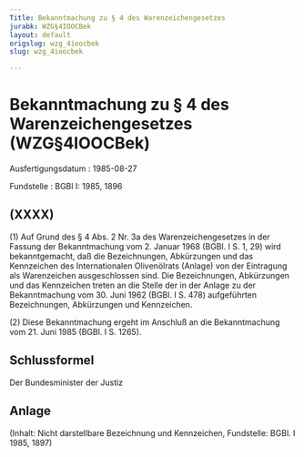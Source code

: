 ```yaml
---
Title: Bekanntmachung zu § 4 des Warenzeichengesetzes
jurabk: WZG§4IOOCBek
layout: default
origslug: wzg_4ioocbek
slug: wzg_4ioocbek

---
```


# Bekanntmachung zu § 4 des Warenzeichengesetzes (WZG§4IOOCBek)

Ausfertigungsdatum
:   1985-08-27

Fundstelle
:   BGBl I: 1985, 1896

## (XXXX)

(1) Auf Grund des § 4 Abs. 2 Nr. 3a des Warenzeichengesetzes in der
Fassung der Bekanntmachung vom 2. Januar 1968 (BGBl. I S. 1, 29) wird
bekanntgemacht, daß die Bezeichnungen, Abkürzungen und das Kennzeichen
des Internationalen Olivenölrats (Anlage) von der Eintragung als
Warenzeichen ausgeschlossen sind. Die Bezeichnungen, Abkürzungen und
das Kennzeichen treten an die Stelle der in der Anlage zu der
Bekanntmachung vom 30. Juni 1962 (BGBl. I S. 478) aufgeführten
Bezeichnungen, Abkürzungen und Kennzeichen.

(2) Diese Bekanntmachung ergeht im Anschluß an die Bekanntmachung vom
21\. Juni 1985 (BGBl. I S. 1265).

## Schlussformel

Der Bundesminister der Justiz

## Anlage

(Inhalt: Nicht darstellbare Bezeichnung und Kennzeichen,
Fundstelle: BGBl. I 1985, 1897)

